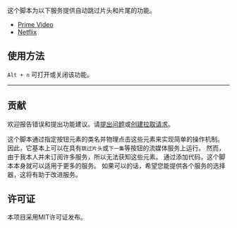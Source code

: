这个脚本为以下服务提供自动跳过片头和片尾的功能。

- [Prime Video](https://amazon.co.jp/gp/video/storefront)
- [Netflix](https://netflix.com)

## 使用方法

`Alt + n` 可打开或关闭该功能。

---

## 贡献

欢迎报告错误和提出功能建议。请[提出问题](https://github.com/yossy17/streaming-services-skipper/issues)或[创建拉取请求](https://github.com/yossy17/streaming-services-skipper/pulls)。

这个脚本通过指定按钮元素的类名并物理点击这些元素来实现简单的操作机制。
因此，它基本上可以在具有`跳过片头`或`下一集`等按钮的流媒体服务上运行。
然而，由于我本人并未订阅许多服务，所以无法获知这些元素。
通过添加代码，这个脚本本身就可以适用于更多的服务。
如果可以的话，希望您能提供各个服务的选择器，这将有助于改进服务。

## 许可证

本项目采用MIT许可证发布。
